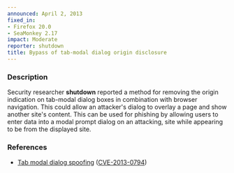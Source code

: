 ```yaml
---
announced: April 2, 2013
fixed_in:
- Firefox 20.0
- SeaMonkey 2.17
impact: Moderate
reporter: shutdown
title: Bypass of tab-modal dialog origin disclosure
---
```


<h3>Description</h3>

<p>Security researcher <strong>shutdown</strong> reported a method for
removing the origin indication on tab-modal dialog boxes in combination with browser navigation. This could allow an attacker's dialog to overlay a page and show another site's content. This can be used for phishing by allowing users to enter data into a modal prompt dialog on an attacking, site while appearing to be from the displayed site.
</p>


<h3>References</h3>

<ul>
  <li><a href="https://bugzilla.mozilla.org/show_bug.cgi?id=626775">
      Tab modal dialog spoofing</a> (<a href="http://cve.mitre.org/cgi-bin/cvename.cgi?name=CVE-2013-0794" class="ex-ref">CVE-2013-0794</a>)</li>
</ul>



